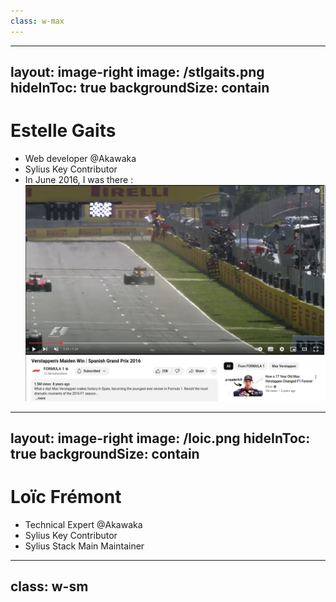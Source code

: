 ```yaml
---
class: w-max
---
```


<Toc maxDepth="1" />

---
layout: image-right
image: /stlgaits.png
hideInToc: true
backgroundSize: contain
---

# Estelle Gaits

* Web developer @Akawaka
* Sylius Key Contributor
* In June 2016, I was there :
  ![Max Verstappen wins 2016 Spanish Grand Prix](/verstappen_barcelona.png)

<!--
I was also a French & Spanish teacher, and I had never written a single line of code yet. Happy days!
The work I'm going to present today was built in collaboration with my incredible colleague and mentor Loïc Frémont, who
unfortunately could not be here today but who's responsible for maintaining the Sylius Stack and most of the ideas and implementations I'm going to show you today.
-->

---
layout: image-right
image: /loic.png
hideInToc: true
backgroundSize: contain
---

# Loïc Frémont

* Technical Expert @Akawaka
* Sylius Key Contributor
* Sylius Stack Main Maintainer

<!--
My name is Loïc Frémont, I'm a technical expert at Akawaka, a Sylius core team member and Monofony creator.
-->

---
class: w-sm
---

<Toc maxDepth="1" />
